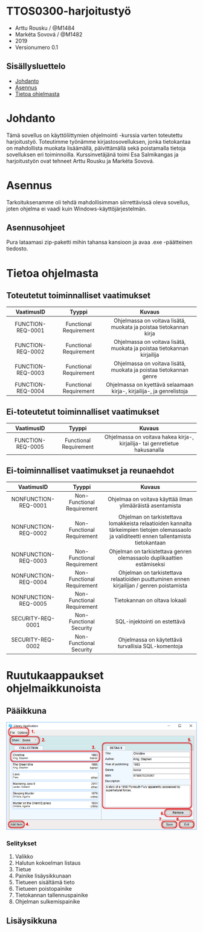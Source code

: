 # TTOS0300-harjoitustyö

* Arttu Rousku / @M1484 
* Markéta Sovová / @M1482
* 2019 
* Versionumero 0.1

## Sisällysluettelo

* [Johdanto](#johdanto)
* [Asennus](#asennus)
* [Tietoa ohjelmasta](#tietoa-ohjelmasta)

# Johdanto

Tämä sovellus on käyttöliittymien ohjelmointi -kurssia varten toteutettu harjoitustyö. 
Toteutimme työnämme kirjastosovelluksen, jonka tietokantaa on mahdollista muokata lisäämällä, päivittämällä sekä poistamalla tietoja sovelluksen eri toiminnoilla.
Kurssinvetäjänä toimi Esa Salmikangas ja harjoitustyön ovat tehneet Arttu Rousku ja Markéta Sovová.

# Asennus

Tarkoituksenamme oli tehdä mahdollisimman siirrettävissä oleva sovellus, joten ohjelma ei vaadi kuin Windows-käyttöjärjestelmän.

## Asennusohjeet

Pura lataamasi zip-paketti mihin tahansa kansioon ja avaa .exe -päätteinen tiedosto.

# Tietoa ohjelmasta

## Toteutetut toiminnalliset vaatimukset

| VaatimusID | Tyyppi | Kuvaus |								
|:-:|:-:|:-:|
| FUNCTION-REQ-0001 | Functional Requirement | Ohjelmassa on voitava lisätä, muokata ja poistaa tietokannan kirja |
| FUNCTION-REQ-0002 | Functional Requirement | Ohjelmassa on voitava lisätä, muokata ja poistaa tietokannan kirjailija |
| FUNCTION-REQ-0003 | Functional Requirement | Ohjelmassa on voitava lisätä, muokata ja poistaa tietokannan genre  |
| FUNCTION-REQ-0004 | Functional Requirement | Ohjelmassa on kyettävä selaamaan kirja-, kirjailija-, ja genrelistoja |

## Ei-toteutetut toiminnalliset vaatimukset

| VaatimusID | Tyyppi | Kuvaus |								
|:-:|:-:|:-:|
| FUNCTION-REQ-0005 | Functional Requirement | Ohjelmassa on voitava hakea kirja-, kirjailija- tai genretietue hakusanalla ||

## Ei-toiminnalliset vaatimukset ja reunaehdot

| VaatimusID | Tyyppi | Kuvaus |								
|:-:|:-:|:-:|
| NONFUNCTION-REQ-0001 | Non-Functional Requirement | Ohjelmaa on voitava käyttää ilman ylimääräistä asentamista |					
| NONFUNCTION-REQ-0002 | Non-Functional Requirement | Ohjelman on tarkistettava lomakkeista relaatioiden kannalta tärkeimpien tietojen olemassaolo ja validiteetti ennen tallentamista tietokantaan |
| NONFUNCTION-REQ-0003 | Non-Functional Requirement | Ohjelman on tarkistettava genren olemassaolo duplikaattien estämiseksi |
| NONFUNCTION-REQ-0004 | Non-Functional Requirement | Ohjelman on tarkistettava relaatioiden puuttuminen ennen kirjailijan / genren poistamista |
| NONFUNCTION-REQ-0005 | Non-Functional Requirement | Tietokannan on oltava lokaali |
| SECURITY-REQ-0001 | Non-Functional Security | SQL-injektointi on estettävä |
| SECURITY-REQ-0002 | Non-Functional Security | Ohjelmassa on käytettävä turvallisia SQL-komentoja |

# Ruutukaappaukset ohjelmaikkunoista

## Pääikkuna

![](img/mainwindow.png)

### Selitykset

1. Valikko
2. Halutun kokoelman listaus
3. Tietue
4. Painike lisäysikkunaan
5. Tietueen sisältämä tieto
6. Tietueen poistopainike
7. Tietokannan tallennuspainike
8. Ohjelman sulkemispainike

## Lisäysikkuna